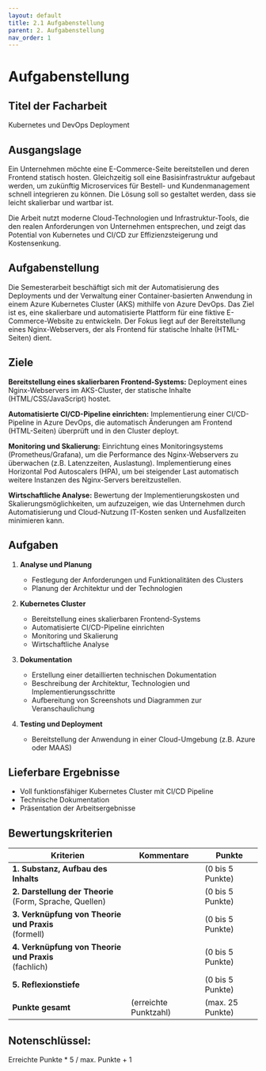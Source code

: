 ```yaml
---
layout: default
title: 2.1 Aufgabenstellung 
parent: 2. Aufgabenstellung
nav_order: 1
---
```


# Aufgabenstellung

##  Titel der Facharbeit
Kubernetes und DevOps Deployment 

## Ausgangslage
Ein Unternehmen möchte eine E-Commerce-Seite bereitstellen und deren Frontend statisch hosten. Gleichzeitig soll eine Basisinfrastruktur aufgebaut werden, um zukünftig Microservices für Bestell- und Kundenmanagement schnell integrieren zu können. Die Lösung soll so gestaltet werden, dass sie leicht skalierbar und wartbar ist. 

Die Arbeit nutzt moderne Cloud-Technologien und Infrastruktur-Tools, die den realen Anforderungen von Unternehmen entsprechen, und zeigt das Potential von Kubernetes und CI/CD zur Effizienzsteigerung und Kostensenkung. 

## Aufgabenstellung
Die Semesterarbeit beschäftigt sich mit der Automatisierung des Deployments und der Verwaltung einer Container-basierten Anwendung in einem Azure Kubernetes Cluster (AKS) mithilfe von Azure DevOps. Das Ziel ist es, eine skalierbare und automatisierte Plattform für eine fiktive E-Commerce-Website zu entwickeln. Der Fokus liegt auf der Bereitstellung eines Nginx-Webservers, der als Frontend für statische Inhalte (HTML-Seiten) dient. 

## Ziele
**Bereitstellung eines skalierbaren Frontend-Systems:** 
Deployment eines Nginx-Webservers im AKS-Cluster, der statische Inhalte (HTML/CSS/JavaScript) hostet. 

**Automatisierte CI/CD-Pipeline einrichten:** 
Implementierung einer CI/CD-Pipeline in Azure DevOps, die automatisch Änderungen am Frontend (HTML-Seiten) überprüft und in den Cluster deployt. 

**Monitoring und Skalierung:** 
Einrichtung eines Monitoringsystems (Prometheus/Grafana), um die Performance des Nginx-Webservers zu überwachen (z.B. Latenzzeiten, Auslastung). 
Implementierung eines Horizontal Pod Autoscalers (HPA), um bei steigender Last automatisch weitere Instanzen des Nginx-Servers bereitzustellen. 

**Wirtschaftliche Analyse:**
Bewertung der Implementierungskosten und Skalierungsmöglichkeiten, um aufzuzeigen, wie das Unternehmen durch Automatisierung und Cloud-Nutzung IT-Kosten senken und Ausfallzeiten minimieren kann. 

## Aufgaben
1. **Analyse und Planung**
   - Festlegung der Anforderungen und Funktionalitäten des Clusters
   - Planung der Architektur und der Technologien

2. **Kubernetes Cluster**
   - Bereitstellung eines skalierbaren Frontend-Systems
   - Automatisierte CI/CD-Pipeline einrichten
   - Monitoring und Skalierung
   - Wirtschaftliche Analyse

3. **Dokumentation**
   - Erstellung einer detaillierten technischen Dokumentation
   - Beschreibung der Architektur, Technologien und Implementierungsschritte
   - Aufbereitung von Screenshots und Diagrammen zur Veranschaulichung

4. **Testing und Deployment**
   - Bereitstellung der Anwendung in einer Cloud-Umgebung (z.B. Azure oder MAAS)

## Lieferbare Ergebnisse
- Voll funktionsfähiger Kubernetes Cluster mit CI/CD Pipeline
- Technische Dokumentation
- Präsentation der Arbeitsergebnisse

## Bewertungskriterien

| Kriterien                                               | Kommentare | Punkte |
|---------------------------------------------------------|------------|--------|
| **1. Substanz, Aufbau des Inhalts**                     |            | (0 bis 5 Punkte) |
| **2. Darstellung der Theorie**<br>(Form, Sprache, Quellen) |            | (0 bis 5 Punkte) |
| **3. Verknüpfung von Theorie und Praxis**<br>(formell)  |            | (0 bis 5 Punkte) |
| **4. Verknüpfung von Theorie und Praxis**<br>(fachlich) |            | (0 bis 5 Punkte) |
| **5. Reflexionstiefe**                                  |            | (0 bis 5 Punkte) |
| **Punkte gesamt**                                       | (erreichte Punktzahl) | (max. 25 Punkte) |

## Notenschlüssel:
Erreichte Punkte * 5 / max. Punkte + 1
